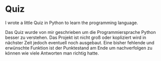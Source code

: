 # Quiz
I wrote a little Quiz in Python to learn the programming language.

Das Quiz wurde von mir geschrieben um die Programmiersprache Python besser zu verstehen. 
Das Projekt ist nicht groß oder kopliziert wird in nächster Zeit jedoch eventuell noch ausgebaut.
Eine bisher fehlende und erwünschte Funktion ist der Punktestand am Ende um nachverfolgen zu können wie viele Antworten man richtig hatte.
